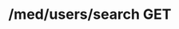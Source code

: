 #  /med/users/search GET

<api-endpoint openapi-path="../../../openApi.json" method="GET" endpoint="/med/users/search"/>